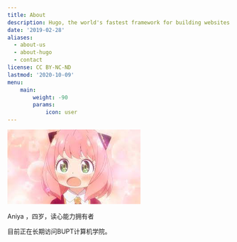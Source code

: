 ```yaml
---
title: About
description: Hugo, the world's fastest framework for building websites
date: '2019-02-28'
aliases:
  - about-us
  - about-hugo
  - contact
license: CC BY-NC-ND
lastmod: '2020-10-09'
menu:
    main: 
        weight: -90
        params:
            icon: user
---
```


![image-20230105231517795](image-20230105231517795.png)

Aniya ，四岁，读心能力拥有者

目前正在长期访问BUPT计算机学院。



